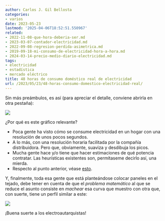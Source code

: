 ```yaml
---
author: Carlos J. Gil Bellosta
categories:
- varios
date: 2023-05-23
lastmod: '2025-04-06T18:52:51.550967'
related:
- 2022-11-08-que-hora-deberia-ser.md
- 2023-03-07-contador-electricidad.md
- 2022-09-08-regresion-perdida-asimetrica.md
- 2019-09-18-mi-consumo-de-electricidad-hora-a-hora.md
- 2024-03-14-precio-medio-diario-electricidad.md
tags:
- electricidad
- estadística
- mercado eléctrico
title: 48 horas de consumo doméstico real de electricidad
url: /2023/05/23/48-horas-consumo-domestico-electricidad-real/
---
```


Sin más preámbulos, es así (para apreciar el detalle, conviene abrirla en otra pestaña):

![](/wp-uploads/2023/consumo_electricidad_domestico.png#center)

¿Por qué es este gráfico relevante?

* Poca gente ha visto cómo se consume electricidad en un hogar con una resolución de unos pocos segundos.
* A lo más, con una resolución horaria facilitada por la compañía distribuidora. Pero que, obviamente, suaviza y desdibuja los picos.
* Mucha gente hace y/o tiene que hacer estimaciones de qué potencia contratar. Las heurísticas existentes son, permítaseme decirlo así, una mierda.
* Respecto al punto anterior, véase [esto](/2023/03/07/consumo-electrico-tiempo-real/).

Y, finalmente, toda esa gente que está planteándose colocar paneles en el tejado, debe tener en cuenta de que el _problema matemático_ al que se reduce el asunto consiste en _machear_ esa curva que muestro con otra que, con suerte, tiene un perfil similar a este:

![](/wp-uploads/2023/solar-pv-generation.jpg#center)

¡Buena suerte a los electroautarquistas!